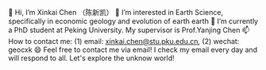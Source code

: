 👋 Hi, I’m Xinkai Chen （陈新凯）
👀 I’m interested in Earth Science, specifically in economic geology and evolution of earth earth
🌱 I’m currently a PhD student at Peking University. My supervisor is Prof.Yanjing Chen
📫 How to contact me: (1) email: xinkai.chen@stu.pku.edu.cn, (2) wechat: geocxk
😄 Feel free to contact me via email! I check my email every day and will respond to all.
Let's explore the unknow world!

<!---
xinkaichen-geo/xinkaichen-geo is a ✨ special ✨ repository because its `README.md` (this file) appears on your GitHub profile.
You can click the Preview link to take a look at your changes.
--->
